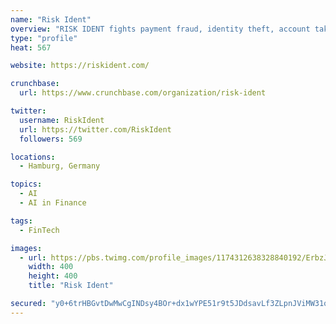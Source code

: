 ```yaml
---
name: "Risk Ident"
overview: "RISK IDENT fights payment fraud, identity theft, account takeovers, and loan application fraud with self-developed anti-fraud solutions."
type: "profile"
heat: 567

website: https://riskident.com/

crunchbase:
  url: https://www.crunchbase.com/organization/risk-ident

twitter:
  username: RiskIdent
  url: https://twitter.com/RiskIdent
  followers: 569

locations:
  - Hamburg, Germany

topics:
  - AI
  - AI in Finance

tags:
  - FinTech

images:
  - url: https://pbs.twimg.com/profile_images/1174312638328840192/ErbzJaM6_400x400.jpg
    width: 400
    height: 400
    title: "Risk Ident"

secured: "y0+6trHBGvtDwMwCgINDsy4BOr+dx1wYPE51r9t5JDdsavLf3ZLpnJViMW31qJoO5qGraDv7lcSJhXBC2TdVxlh8wLKq/orw0p2UKbdMGvydpPibW3AY4puznhTAWCX8T/wOSOk/CcodYFZjcGyj2jhK2PG3nhxKRFs/M8L94ODz8UxiapInob0AJo7x/yp4xJNN9hIaq3h1gOVK/c+BgTgCHx+iZcxRKtNn6KZ8Q8NGYX6pAiBq6iKxzKdkcJ2Y40ydZzKC7DDlny6nbLRjQpU7pj0qwRLvjPLt9H5o9hlwAHoKD/mbaLJxVW0vryqp;ldpADyBrIu7JdDOSDHZYjA=="
---
```


